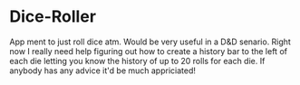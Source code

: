 # Dice-Roller
 
 App ment to just roll dice atm. Would be very useful in a D&D senario. Right now I really need help figuring out how to create a history bar to the left of each die letting you know the history of up to 20 rolls for each die. If anybody has any advice it'd be much appriciated!

